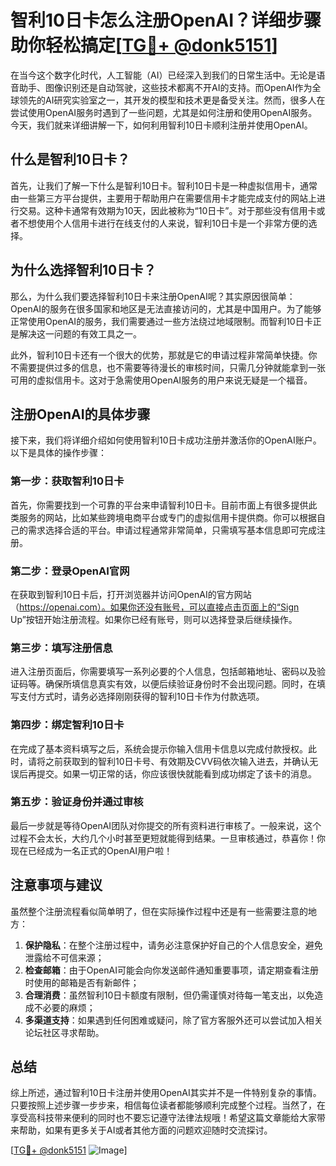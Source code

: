# 智利10日卡怎么注册OpenAI？详细步骤助你轻松搞定[[TG💪+ @donk5151](https://t.me/s/donk5151)]

在当今这个数字化时代，人工智能（AI）已经深入到我们的日常生活中。无论是语音助手、图像识别还是自动驾驶，这些技术都离不开AI的支持。而OpenAI作为全球领先的AI研究实验室之一，其开发的模型和技术更是备受关注。然而，很多人在尝试使用OpenAI服务时遇到了一些问题，尤其是如何注册和使用OpenAI服务。今天，我们就来详细讲解一下，如何利用智利10日卡顺利注册并使用OpenAI。

## 什么是智利10日卡？

首先，让我们了解一下什么是智利10日卡。智利10日卡是一种虚拟信用卡，通常由一些第三方平台提供，主要用于帮助用户在需要信用卡才能完成支付的网站上进行交易。这种卡通常有效期为10天，因此被称为“10日卡”。对于那些没有信用卡或者不想使用个人信用卡进行在线支付的人来说，智利10日卡是一个非常方便的选择。

## 为什么选择智利10日卡？

那么，为什么我们要选择智利10日卡来注册OpenAI呢？其实原因很简单：OpenAI的服务在很多国家和地区是无法直接访问的，尤其是中国用户。为了能够正常使用OpenAI的服务，我们需要通过一些方法绕过地域限制。而智利10日卡正是解决这一问题的有效工具之一。

此外，智利10日卡还有一个很大的优势，那就是它的申请过程非常简单快捷。你不需要提供过多的信息，也不需要等待漫长的审核时间，只需几分钟就能拿到一张可用的虚拟信用卡。这对于急需使用OpenAI服务的用户来说无疑是一个福音。

## 注册OpenAI的具体步骤

接下来，我们将详细介绍如何使用智利10日卡成功注册并激活你的OpenAI账户。以下是具体的操作步骤：

### 第一步：获取智利10日卡

首先，你需要找到一个可靠的平台来申请智利10日卡。目前市面上有很多提供此类服务的网站，比如某些跨境电商平台或专门的虚拟信用卡提供商。你可以根据自己的需求选择合适的平台。申请过程通常非常简单，只需填写基本信息即可完成注册。

### 第二步：登录OpenAI官网

在获取到智利10日卡后，打开浏览器并访问OpenAI的官方网站（https://openai.com）。如果你还没有账号，可以直接点击页面上的“Sign Up”按钮开始注册流程。如果你已经有账号，则可以选择登录后继续操作。

### 第三步：填写注册信息

进入注册页面后，你需要填写一系列必要的个人信息，包括邮箱地址、密码以及验证码等。确保所填信息真实有效，以便后续验证身份时不会出现问题。同时，在填写支付方式时，请务必选择刚刚获得的智利10日卡作为付款选项。

### 第四步：绑定智利10日卡

在完成了基本资料填写之后，系统会提示你输入信用卡信息以完成付款授权。此时，请将之前获取到的智利10日卡号、有效期及CVV码依次输入进去，并确认无误后再提交。如果一切正常的话，你应该很快就能看到成功绑定了该卡的消息。

### 第五步：验证身份并通过审核

最后一步就是等待OpenAI团队对你提交的所有资料进行审核了。一般来说，这个过程不会太长，大约几个小时甚至更短就能得到结果。一旦审核通过，恭喜你！你现在已经成为一名正式的OpenAI用户啦！

## 注意事项与建议

虽然整个注册流程看似简单明了，但在实际操作过程中还是有一些需要注意的地方：

1. **保护隐私**：在整个注册过程中，请务必注意保护好自己的个人信息安全，避免泄露给不可信来源；
2. **检查邮箱**：由于OpenAI可能会向你发送邮件通知重要事项，请定期查看注册时使用的邮箱是否有新邮件；
3. **合理消费**：虽然智利10日卡额度有限制，但仍需谨慎对待每一笔支出，以免造成不必要的麻烦；
4. **多渠道支持**：如果遇到任何困难或疑问，除了官方客服外还可以尝试加入相关论坛社区寻求帮助。

## 总结

综上所述，通过智利10日卡注册并使用OpenAI其实并不是一件特别复杂的事情。只要按照上述步骤一步步来，相信每位读者都能够顺利完成整个过程。当然了，在享受高科技带来便利的同时也不要忘记遵守法律法规哦！希望这篇文章能给大家带来帮助，如果有更多关于AI或者其他方面的问题欢迎随时交流探讨。

[[TG💪+ @donk5151](https://t.me/s/donk5151) ![Image](https://i.postimg.cc/rwNCRYN7/Snipaste-2025-04-30-17-27-05.png)]